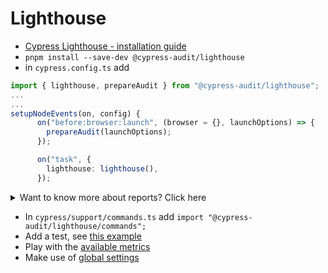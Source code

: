 # Lighthouse

* [Cypress Lighthouse - installation guide](https://mfrachet.github.io/cypress-audit/guides/lighthouse/installation.html)
* `pnpm install --save-dev @cypress-audit/lighthouse`
* in `cypress.config.ts` add

```Typescript
import { lighthouse, prepareAudit } from "@cypress-audit/lighthouse";
...
...
setupNodeEvents(on, config) {
      on("before:browser:launch", (browser = {}, launchOptions) => {
        prepareAudit(launchOptions);
      });

      on("task", {
        lighthouse: lighthouse(),
      });
```

<details>
  <summary>Want to know more about reports? Click here</summary>

## Reports

* [Original guide](https://mfrachet.github.io/cypress-audit/guides/lighthouse/reports.html)
* [Github cypress-audit issue 221](https://github.com/mfrachet/cypress-audit/pull/221)
* ["New" guide](https://github.com/mfrachet/cypress-audit/blob/master/packages/documentation/docs/guides/lighthouse/reports.md)

### Raw Reports

In case you want to do something with reports, in `cypress.config.ts` change the `on("task", {` into

```Javascript
on("task", {
  lighthouse: lighthouse((lighthouseReport) => {
    console.log(lighthouseReport); // raw lighthouse reports
  }),
});
```

### HTML reports

Or if you want HTML reports, add the `import fs from "fs";` import and change the `on("task", {` into

```Javascript
on("task", {
  lighthouse: lighthouse((lighthouseReport) => {
    console.log("---- Writing lighthouse report to disk ----");

    fs.writeFile("lighthouse.html", lighthouseReport.report, (error: NodeJS.ErrnoException | null) => {
      error ? console.log(error) : console.log("Report created successfully");
    });
  }),
});
```

Change your test a bit like this

```Javascript
const thresholds = {
  /* ... your lighthouse thresholds */
};

const lighthouseOptions = {
  /* ... your lighthouse options */
};

const lighthouseConfig = {
  settings: { output: "html" },
  extends: "lighthouse:default",
  /* ... Alternatively, you could set your own lighthouse config */
};

cy.lighthouse(thresholds, lighthouseOptions, lighthouseConfig);
```

</details>

* In `cypress/support/commands.ts` add `import "@cypress-audit/lighthouse/commands";`
* Add a test,
  see [this example](https://github.com/mfrachet/cypress-audit/blob/master/examples/external-url/cypress/e2e/main.cy.js)
* Play with the [available metrics](https://mfrachet.github.io/cypress-audit/guides/lighthouse/api-intro.html)
* Make use of [global settings](https://mfrachet.github.io/cypress-audit/guides/lighthouse/global-api.html)